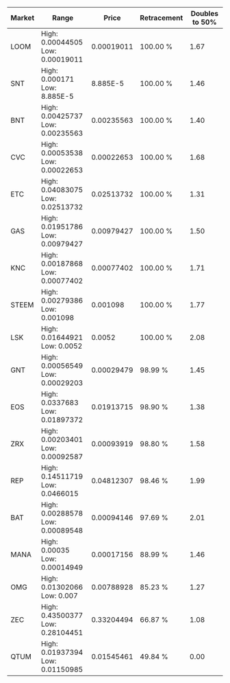| Market | Range | Price| Retracement | Doubles to 50% |
| --- | --- | --- | --- | --- |
| LOOM | High: 0.00044505<br />Low: 0.00019011 | 0.00019011 | 100.00 % | 1.67 |
| SNT | High: 0.000171<br />Low: 8.885E-5 | 8.885E-5 | 100.00 % | 1.46 |
| BNT | High: 0.00425737<br />Low: 0.00235563 | 0.00235563 | 100.00 % | 1.40 |
| CVC | High: 0.00053538<br />Low: 0.00022653 | 0.00022653 | 100.00 % | 1.68 |
| ETC | High: 0.04083075<br />Low: 0.02513732 | 0.02513732 | 100.00 % | 1.31 |
| GAS | High: 0.01951786<br />Low: 0.00979427 | 0.00979427 | 100.00 % | 1.50 |
| KNC | High: 0.00187868<br />Low: 0.00077402 | 0.00077402 | 100.00 % | 1.71 |
| STEEM | High: 0.00279386<br />Low: 0.001098 | 0.001098 | 100.00 % | 1.77 |
| LSK | High: 0.01644921<br />Low: 0.0052 | 0.0052 | 100.00 % | 2.08 |
| GNT | High: 0.00056549<br />Low: 0.00029203 | 0.00029479 | 98.99 % | 1.45 |
| EOS | High: 0.0337683<br />Low: 0.01897372 | 0.01913715 | 98.90 % | 1.38 |
| ZRX | High: 0.00203401<br />Low: 0.00092587 | 0.00093919 | 98.80 % | 1.58 |
| REP | High: 0.14511719<br />Low: 0.0466015 | 0.04812307 | 98.46 % | 1.99 |
| BAT | High: 0.00288578<br />Low: 0.00089548 | 0.00094146 | 97.69 % | 2.01 |
| MANA | High: 0.00035<br />Low: 0.00014949 | 0.00017156 | 88.99 % | 1.46 |
| OMG | High: 0.01302066<br />Low: 0.007 | 0.00788928 | 85.23 % | 1.27 |
| ZEC | High: 0.43500377<br />Low: 0.28104451 | 0.33204494 | 66.87 % | 1.08 |
| QTUM | High: 0.01937394<br />Low: 0.01150985 | 0.01545461 | 49.84 % | 0.00 |
